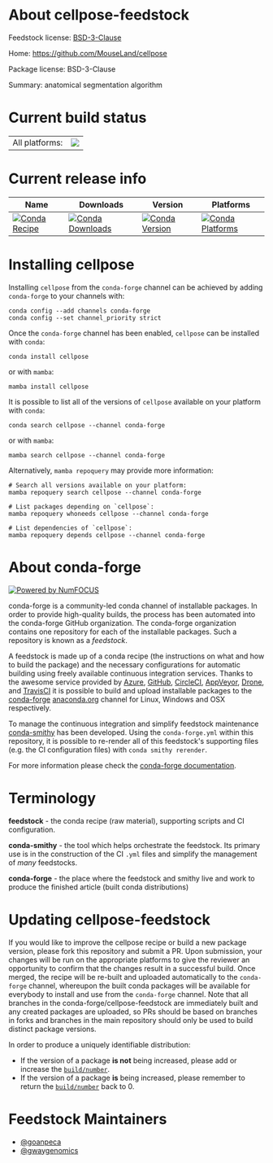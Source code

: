 About cellpose-feedstock
========================

Feedstock license: [BSD-3-Clause](https://github.com/conda-forge/cellpose-feedstock/blob/main/LICENSE.txt)

Home: https://github.com/MouseLand/cellpose

Package license: BSD-3-Clause

Summary: anatomical segmentation algorithm

Current build status
====================


<table><tr><td>All platforms:</td>
    <td>
      <a href="https://dev.azure.com/conda-forge/feedstock-builds/_build/latest?definitionId=15404&branchName=main">
        <img src="https://dev.azure.com/conda-forge/feedstock-builds/_apis/build/status/cellpose-feedstock?branchName=main">
      </a>
    </td>
  </tr>
</table>

Current release info
====================

| Name | Downloads | Version | Platforms |
| --- | --- | --- | --- |
| [![Conda Recipe](https://img.shields.io/badge/recipe-cellpose-green.svg)](https://anaconda.org/conda-forge/cellpose) | [![Conda Downloads](https://img.shields.io/conda/dn/conda-forge/cellpose.svg)](https://anaconda.org/conda-forge/cellpose) | [![Conda Version](https://img.shields.io/conda/vn/conda-forge/cellpose.svg)](https://anaconda.org/conda-forge/cellpose) | [![Conda Platforms](https://img.shields.io/conda/pn/conda-forge/cellpose.svg)](https://anaconda.org/conda-forge/cellpose) |

Installing cellpose
===================

Installing `cellpose` from the `conda-forge` channel can be achieved by adding `conda-forge` to your channels with:

```
conda config --add channels conda-forge
conda config --set channel_priority strict
```

Once the `conda-forge` channel has been enabled, `cellpose` can be installed with `conda`:

```
conda install cellpose
```

or with `mamba`:

```
mamba install cellpose
```

It is possible to list all of the versions of `cellpose` available on your platform with `conda`:

```
conda search cellpose --channel conda-forge
```

or with `mamba`:

```
mamba search cellpose --channel conda-forge
```

Alternatively, `mamba repoquery` may provide more information:

```
# Search all versions available on your platform:
mamba repoquery search cellpose --channel conda-forge

# List packages depending on `cellpose`:
mamba repoquery whoneeds cellpose --channel conda-forge

# List dependencies of `cellpose`:
mamba repoquery depends cellpose --channel conda-forge
```


About conda-forge
=================

[![Powered by
NumFOCUS](https://img.shields.io/badge/powered%20by-NumFOCUS-orange.svg?style=flat&colorA=E1523D&colorB=007D8A)](https://numfocus.org)

conda-forge is a community-led conda channel of installable packages.
In order to provide high-quality builds, the process has been automated into the
conda-forge GitHub organization. The conda-forge organization contains one repository
for each of the installable packages. Such a repository is known as a *feedstock*.

A feedstock is made up of a conda recipe (the instructions on what and how to build
the package) and the necessary configurations for automatic building using freely
available continuous integration services. Thanks to the awesome service provided by
[Azure](https://azure.microsoft.com/en-us/services/devops/), [GitHub](https://github.com/),
[CircleCI](https://circleci.com/), [AppVeyor](https://www.appveyor.com/),
[Drone](https://cloud.drone.io/welcome), and [TravisCI](https://travis-ci.com/)
it is possible to build and upload installable packages to the
[conda-forge](https://anaconda.org/conda-forge) [anaconda.org](https://anaconda.org/)
channel for Linux, Windows and OSX respectively.

To manage the continuous integration and simplify feedstock maintenance
[conda-smithy](https://github.com/conda-forge/conda-smithy) has been developed.
Using the ``conda-forge.yml`` within this repository, it is possible to re-render all of
this feedstock's supporting files (e.g. the CI configuration files) with ``conda smithy rerender``.

For more information please check the [conda-forge documentation](https://conda-forge.org/docs/).

Terminology
===========

**feedstock** - the conda recipe (raw material), supporting scripts and CI configuration.

**conda-smithy** - the tool which helps orchestrate the feedstock.
                   Its primary use is in the construction of the CI ``.yml`` files
                   and simplify the management of *many* feedstocks.

**conda-forge** - the place where the feedstock and smithy live and work to
                  produce the finished article (built conda distributions)


Updating cellpose-feedstock
===========================

If you would like to improve the cellpose recipe or build a new
package version, please fork this repository and submit a PR. Upon submission,
your changes will be run on the appropriate platforms to give the reviewer an
opportunity to confirm that the changes result in a successful build. Once
merged, the recipe will be re-built and uploaded automatically to the
`conda-forge` channel, whereupon the built conda packages will be available for
everybody to install and use from the `conda-forge` channel.
Note that all branches in the conda-forge/cellpose-feedstock are
immediately built and any created packages are uploaded, so PRs should be based
on branches in forks and branches in the main repository should only be used to
build distinct package versions.

In order to produce a uniquely identifiable distribution:
 * If the version of a package **is not** being increased, please add or increase
   the [``build/number``](https://docs.conda.io/projects/conda-build/en/latest/resources/define-metadata.html#build-number-and-string).
 * If the version of a package **is** being increased, please remember to return
   the [``build/number``](https://docs.conda.io/projects/conda-build/en/latest/resources/define-metadata.html#build-number-and-string)
   back to 0.

Feedstock Maintainers
=====================

* [@goanpeca](https://github.com/goanpeca/)
* [@gwaygenomics](https://github.com/gwaygenomics/)

